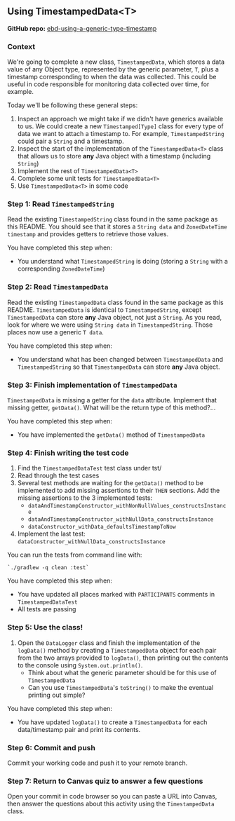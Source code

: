 ## Using TimestampedData&lt;T&gt;

**GitHub repo:** [ebd-using-a-generic-type-timestamp](https://github.com/LambdaSchool/ebd-using-a-generic-type-timestamp)

### Context

We're going to complete a new class, `TimestampedData`,
which stores a data value of any Object type, represented by the generic
parameter, `T`, plus a timestamp corresponding to when the data was
collected. This could be useful in code responsible for monitoring data
collected over time, for example.

Today we'll be following these general steps:

1. Inspect an approach we might take if we didn't have generics available to us.
   We could create a new `Timestamped[Type]` class for every type of data we want to attach a timestamp to.
   For example, `TimestampedString` could pair a `String` and a timestamp.
1. Inspect the start of the implementation of the `TimestampedData<T>` class that allows us to store **any**
   Java object with a timestamp (including `String`)
1. Implement the rest of `TimestampedData<T>`
1. Complete some unit tests for `TimestampedData<T>`
1. Use `TimestampedData<T>` in some code

### Step 1: Read `TimestampedString`

Read the existing `TimestampedString` class found in the same package as this README.
You should see that it stores a `String data` and `ZonedDateTime timestamp` and
provides getters to retrieve those values.

You have completed this step when:
* You understand what `TimestampedString` is doing (storing a `String` with a corresponding `ZonedDateTime`)

### Step 2: Read `TimestampedData`

Read the existing `TimestampedData` class found in the same package as this README.
`TimestampedData` is identical to `TimestampedString`, except `TimestampedData`
can store **any** Java object, not just a `String`. As you read, look for where we
were using `String data` in `TimestampedString`. Those places now use a generic `T data`.

You have completed this step when:
* You understand what has been changed between `TimestampedData` and `TimestampedString` so that `TimestampedData`
  can store **any** Java object.

### Step 3: Finish implementation of `TimestampedData`

`TimestampedData` is missing a getter for the `data` attribute. Implement that
missing getter, `getData()`. What will be the return type of this method?...

You have completed this step when:
* You have implemented the `getData()` method of `TimestampedData`

### Step 4: Finish writing the test code

1. Find the `TimestampedDataTest` test class under tst/
1. Read through the test cases
3. Several test methods are waiting for the `getData()` method to be
   implemented to add missing assertions to their `THEN` sections. Add
   the missing assertions to the 3 implemented tests:
    * `dataAndTimestampConstructor_withNonNullValues_constructsInstance`
    * `dataAndTimestampConstructor_withNullData_constructsInstance`
    * `dataConstructor_withData_defaultsTimestampToNow`
1. Implement the last test: `dataConstructor_withNullData_constructsInstance`

You can run the tests from command line with:

    `./gradlew -q clean :test`
    
You have completed this step when:
* You have updated all places marked with `PARTICIPANTS` comments in `TimestampedDataTest`
* All tests are passing

### Step 5: Use the class!

1. Open the `DataLogger` class and finish the implementation of the `logData()` method by creating a
   `TimestampedData` object for each pair from the two arrays provided to `logData()`, then printing out the
   contents to the console using `System.out.println()`.
    * Think about what the generic parameter should be for this use of `TimestampedData`
    * Can you use `TimestampedData`'s `toString()` to make the eventual printing out simple?
    
You have completed this step when:
* You have updated `logData()` to create a `TimestampedData` for each data/timestamp pair and print its contents.

### Step 6: Commit and push

Commit your working code and push it to your remote branch.

### Step 7: Return to Canvas quiz to answer a few questions

Open your commit in code browser so you can paste a URL into Canvas, then answer the questions about this activity
using the `TimestampedData` class.
